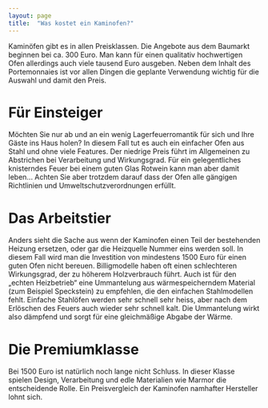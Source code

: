 ```yaml
---
layout: page
title:  "Was kostet ein Kaminofen?"
---
```



Kaminöfen gibt es in allen Preisklassen. Die  Angebote aus dem Baumarkt beginnen bei ca. 300 Euro. Man kann für einen qualitativ hochwertigen Ofen allerdings auch viele tausend Euro ausgeben. Neben dem Inhalt des Portemonnaies ist vor allen Dingen die geplante Verwendung wichtig für die Auswahl und damit den Preis.

# Für Einsteiger
Möchten Sie nur ab und an ein wenig Lagerfeuerromantik für sich und Ihre Gäste ins Haus holen? In diesem Fall tut es auch ein einfacher Ofen aus Stahl und ohne viele Features. Der niedrige Preis führt im Allgemeinen zu Abstrichen bei Verarbeitung und Wirkungsgrad. Für ein gelegentliches knisterndes Feuer bei einem guten Glas Rotwein kann man aber damit leben... Achten Sie aber trotzdem darauf dass der Ofen alle gängigen Richtlinien und Umweltschutzverordnungen erfüllt.

# Das Arbeitstier
Anders sieht die Sache aus wenn der Kaminofen einen Teil der bestehenden Heizung ersetzen, oder gar die Heizquelle Nummer eins werden soll. In diesem Fall wird man die Investition von mindestens 1500 Euro für einen guten Ofen nicht bereuen. Billigmodelle haben oft einen schlechteren Wirkungsgrad, der zu höherem Holzverbrauch führt. Auch ist für den „echten Heizbetrieb“ eine Ummantelung aus wärmespeicherndem Material (zum Beispiel Speckstein) zu empfehlen, die den einfachen Stahlmodellen fehlt. Einfache Stahlöfen werden sehr schnell sehr heiss, aber nach dem Erlöschen des Feuers auch wieder sehr schnell kalt. Die Ummantelung wirkt also dämpfend und sorgt für eine gleichmäßige Abgabe der Wärme.

# Die Premiumklasse
Bei 1500 Euro ist natürlich noch lange nicht Schluss. In dieser Klasse spielen Design, Verarbeitung und edle Materialien wie Marmor die entscheidende Rolle. Ein Preisvergleich der Kaminofen namhafter Hersteller lohnt sich.